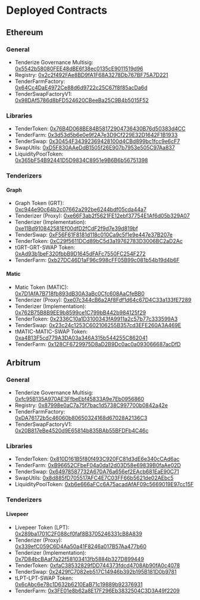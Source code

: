 # Deployed Contracts

## Ethereum

### General

- Tenderize Governance Multisig: [0x5542b58080FEE48dBE6f38ec0135cE9011519d96](https://etherscan.io/address/0x5542b58080FEE48dBE6f38ec0135cE9011519d96)
- Registry: [0x2c2f492FAe8BD9fA1F68A3278Db767BF75A7D221](https://etherscan.io/address/0x2c2f492FAe8BD9fA1F68A3278Db767BF75A7D221)
- TenderFarmFactory: [0x64Cc4DaE4972Ce88d6d9722c25C67f8f85acDa6d](https://etherscan.io/address/0x64Cc4DaE4972Ce88d6d9722c25C67f8f85acDa6d)
- TenderSwapFactoryV1: [0x98DAf5786d8bFD524620CBeeBa25C9B4b5015F52](https://etherscan.io/address/0x98DAf5786d8bFD524620CBeeBa25C9B4b5015F52)


### Libraries

- TenderToken: [0x76B4D068BE84B58172904736430B76d50383d4CC](https://etherscan.io/address/0x76B4D068BE84B58172904736430B76d50383d4CC)
- TenderFarm: [0x3d53d5b6e0e9f2A7e3D9Cf229E32D1642F1B1933](https://etherscan.io/address/0x3d53d5b6e0e9f2A7e3D9Cf229E32D1642F1B1933)
- TenderSwap: [0x30454F34392369428100d4CBd899bc1fcc9e6cF7](https://etherscan.io/address/0x30454F34392369428100d4CBd899bc1fcc9e6cF7)
- SwapUtils: [0xD5F830AAeDdB1505f26E907b7953e505C97Aa837](https://etherscan.io/address/0xD5F830AAeDdB1505f26E907b7953e505C97Aa837)
- LiquidityPoolToken: [0x365bF54B92441D5D9834C8951e9B6B6b56751398](https://etherscan.io/address/0x365bF54B92441D5D9834C8951e9B6B6b56751398)

### Tenderizers

#### Graph
- Graph Token (GRT): [0xc944e90c64b2c07662a292be6244bdf05cda44a7](https://etherscan.io/address/0xc944e90c64b2c07662a292be6244bdf05cda44a7)
- Tenderizer (Proxy): [0xe66F3ab2f5621FE12ebf37754E1Af6d05b329A07](https://etherscan.io/address/0xe66F3ab2f5621FE12ebf37754E1Af6d05b329A07)
- Tenderizer (Implementation): [0xe11Bd910842581Ef00dfD2fCdF2f9d7e39d819bf](https://etherscan.io/address/0xe11Bd910842581Ef00dfD2fCdF2f9d7e39d819bf)
- TenderSwap: [0xF56F61F8181d118c010Ca9c5f1e9e447e37B207e](https://etherscan.io/address/0xF56F61F8181d118c010Ca9c5f1e9e447e37B207e)
- TenderToken: [0xC29f5611DCd89bC5d3a19762783D3006BC2aD2Ac](https://etherscan.io/address/0xC29f5611DCd89bC5d3a19762783D3006BC2aD2Ac)
- tGRT-GRT-SWAP Token: [0xAd93b1beF320fbbB9D1645dFAFc7550FC254F272](https://etherscan.io/address/0xAd93b1beF320fbbB9D1645dFAFc7550FC254F272)
- TenderFarm: [0xb27DC46D1aF96c998cFF05B99c081b54b19d4b6F](https://etherscan.io/address/0xb27DC46D1aF96c998cFF05B99c081b54b19d4b6F)

#### Matic
- Matic Token (MATIC): [0x7D1AfA7B718fb893dB30A3aBc0Cfc608AaCfeBB0](https://etherscan.io/address/0x7D1AfA7B718fb893dB30A3aBc0Cfc608AaCfeBB0)
- Tenderizer (Proxy): [0xe07c344cB6a2Af8Fdf1d64c67D4C33a133fE7289](https://etherscan.io/address/0xe07c344cB6a2Af8Fdf1d64c67D4C33a133fE7289)
- Tenderizer (Implementation): [0x762B75B8B9EE9b8599ce1C799bB442b984125f29](https://etherscan.io/address/0x762B75B8B9EE9b8599ce1C799bB442b984125f29)
- TenderToken: [0x2336C10a1D3100343fA9911a2c57b77c333599A3](https://etherscan.io/address/0x2336C10a1D3100343fA9911a2c57b77c333599A3)
- TenderSwap: [0x23c24c1253C602106255B357cd3EFE260A3A469E](https://etherscan.io/address/0x23c24c1253C602106255B357cd3EFE260A3A469E)
- tMATIC-MATIC-SWAP Token: [0xa4B13F5cd779A3DA03a346A315b544255C862041](https://etherscan.io/address/0xa4B13F5cd779A3DA03a346A315b544255C862041)
- TenderFarm: [0x128CF6729975D8aD2B9Dc0ac0a093066687acDfD](https://etherscan.io/address/0x128CF6729975D8aD2B9Dc0ac0a093066687acDfD)

## Arbitrum

### General

- Tenderize Governance Multisig: [0xfc95B135A970AE3FfbeEbf45833A9e7Eb0956860](https://https://arbiscan.io/address/0xfc95B135A970AE3FfbeEbf45833A9e7Eb0956860)
- Registry: [0x87998e0aC7a75f7bac1d5738C997700b0842a42e](https://https://arbiscan.io/address/0x87998e0aC7a75f7bac1d5738C997700b0842a42e)
- TenderFarmFactory: [0xDA76172b5c46060b80650324168d67028A2136C3](https://https://arbiscan.io/address/0xDA76172b5c46060b80650324168d67028A2136C3)
- TenderSwapFactoryV1: [0x20B817eBe4520d9E65814b835BAb55BFDFb4C46c](https://https://arbiscan.io/address/0x20B817eBe4520d9E65814b835BAb55BFDFb4C46c)

### Libraries

- TenderToken: [0x810D161B5f80f493C920FC81d3dE6e340cCAd6ac](https://https://arbiscan.io/address/0x810D161B5f80f493C920FC81d3dE6e340cCAd6ac)
- TenderFarm: [0xB96652CFbeF04a0da12d03D58e69839B0faAe02D](https://https://arbiscan.io/address/0xB96652CFbeF04a0da12d03D58e69839B0faAe02D)
- TenderSwap: [0x64978587732A670A76a656ef2EAcb681EaE90C71](https://https://arbiscan.io/address/0x64978587732A670A76a656ef2EAcb681EaE90C71)
- SwapUtils: [0x8d885fD705517AFC4E7C03FF66b5621de02AEbc5](https://https://arbiscan.io/address/0x8d885fD705517AFC4E7C03FF66b5621de02AEbc5)
- LiquidityPoolToken: [0xb6e666aFCc6A75acadAfAF09c5669019E97cc15F](https://https://arbiscan.io/address/0xb6e666aFCc6A75acadAfAF09c5669019E97cc15F)

### Tenderizers

#### Livepeer

- Livepeer Token (LPT): [0x289ba1701C2F088cf0faf8B3705246331cB8A839](https://https://arbiscan.io/address/0x289ba1701C2F088cf0faf8B3705246331cB8A839)
- Tenderizer (Proxy): [0x339efC059C6D4Aa50a41F8246a017B57Aa477b60](https://https://arbiscan.io/address/0x339efC059C6D4Aa50a41F8246a017B57Aa477b60)
- Tenderizer (Implementation): [0x7D84bcBAaf7a22f58103413fb5884b327D899449](https://https://arbiscan.io/address/0x7D84bcBAaf7a22f58103413fb5884b327D899449)
- TenderToken: [0xfaC38532829fDD744373fdcd4708Ab90fA0c4078](https://https://arbiscan.io/address/0xfaC38532829fDD744373fdcd4708Ab90fA0c4078)
- TenderSwap: [0x2429fC7082eb517C14946b392b195B181D0b9781](https://https://arbiscan.io/address/0x2429fC7082eb517C14946b392b195B181D0b9781)
- tLPT-LPT-SWAP Token: [0x6cAbc6e78c1D632b6210EaB71c19889b92376931](https://https://arbiscan.io/address/0x6cAbc6e78c1D632b6210EaB71c19889b92376931)
- TenderFarm: [0x3FE01e8b62a8E17F296Eb3832504C3D3A49f2209](https://https://arbiscan.io/address/0x3FE01e8b62a8E17F296Eb3832504C3D3A49f2209)
